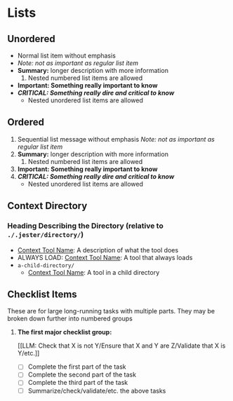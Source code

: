 # Lists

## Unordered

- Normal list item without emphasis
- *Note: not as important as regular list item*
- **Summary:** longer description with more information
  1. Nested numbered list items are allowed
- **Important: Something really important to know**
- ***CRITICAL: Something really dire and critical to know***
  - Nested unordered list items are allowed

## Ordered

1. Sequential list message without emphasis
   *Note: not as important as regular list item*
2. **Summary:** longer description with more information
   1. Nested numbered list items are allowed
3. **Important: Something really important to know**
4. ***CRITICAL: Something really dire and critical to know***
   - Nested unordered list items are allowed

## Context Directory

### Heading Describing the Directory (relative to `./.jester/directory/`)

- [Context Tool Name](relative-path.md): A description of what the tool does
- ALWAYS LOAD: [Context Tool Name](relative-path.yaml): A tool that always loads
- `a-child-directory/`
  - [Context Tool Name](relative-path.md): A tool in a child directory
  
## Checklist Items

These are for large long-running tasks with multiple parts. They may be broken down further into numbered groups

1. **The first major checklist group:**

   [[LLM: Check that X is not Y/Ensure that X and Y are Z/Validate that X is Y/etc.]]
   - [ ] Complete the first part of the task
   - [ ] Complete the second part of the task
   - [ ] Complete the third part of the task
   - [ ] Summarize/check/validate/etc. the above tasks
